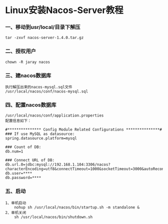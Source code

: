 # Linux安装Nacos-Server教程
	
### 一、移动到usr/local/目录下解压
	tar -zxvf nacos-server-1.4.0.tar.gz
	
### 二、授权用户
	chown -R jaray nacos
	
### 三、建nacos数据库
	执行解压出来的nacos-mysql.sql文件
	/usr/local/nacos/conf/nacos-mysql.sql
	
### 四、配置nacos数据库
	/usr/local/nacos/conf/application.properties
	配置信息如下：
	
	#*************** Config Module Related Configurations ***************#
    ### If use MySQL as datasource:
    spring.datasource.platform=mysql
    
    ### Count of DB:
    db.num=1
    
    ### Connect URL of DB:
    db.url.0=jdbc:mysql://192.168.1.104:3306/nacos?characterEncoding=utf8&connectTimeout=1000&socketTimeout=3000&autoReconnect=true&useUnicode=true&useSSL=false&serverTimezone=UTC
    db.user=****
    db.password=****
	
### 五、启动
	1、单机启动
	    nohup sh /usr/local/nacos/bin/startup.sh -m standalone &
	2、单机关闭
		sh /usr/local/nacos/bin/shutdown.sh